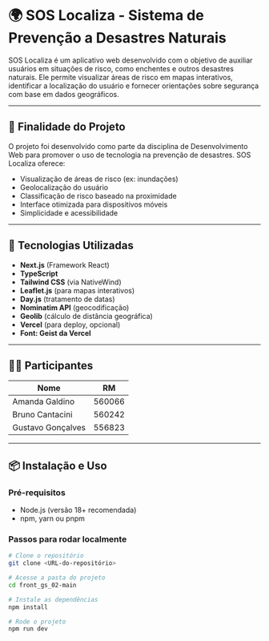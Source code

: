 # 🌍 SOS Localiza - Sistema de Prevenção a Desastres Naturais

SOS Localiza é um aplicativo web desenvolvido com o objetivo de auxiliar usuários em situações de risco, como enchentes e outros desastres naturais. Ele permite visualizar áreas de risco em mapas interativos, identificar a localização do usuário e fornecer orientações sobre segurança com base em dados geográficos.

---

## 🚀 Finalidade do Projeto

O projeto foi desenvolvido como parte da disciplina de Desenvolvimento Web para promover o uso de tecnologia na prevenção de desastres. SOS Localiza oferece:

- Visualização de áreas de risco (ex: inundações)
- Geolocalização do usuário
- Classificação de risco baseado na proximidade
- Interface otimizada para dispositivos móveis
- Simplicidade e acessibilidade

---

## 🧪 Tecnologias Utilizadas

- **Next.js** (Framework React)
- **TypeScript**
- **Tailwind CSS** (via NativeWind)
- **Leaflet.js** (para mapas interativos)
- **Day.js** (tratamento de datas)
- **Nominatim API** (geocodificação)
- **Geolib** (cálculo de distância geográfica)
- **Vercel** (para deploy, opcional)
- **Font: Geist da Vercel**

---

## 👩‍💻 Participantes

| Nome               | RM       |
|--------------------|----------|
| Amanda Galdino     | 560066   |
| Bruno Cantacini    | 560242   |
| Gustavo Gonçalves  | 556823   |

---

## 📦 Instalação e Uso

### Pré-requisitos

- Node.js (versão 18+ recomendada)
- npm, yarn ou pnpm

### Passos para rodar localmente

```bash
# Clone o repositório
git clone <URL-do-repositório>

# Acesse a pasta do projeto
cd front_gs_02-main

# Instale as dependências
npm install

# Rode o projeto
npm run dev
```
